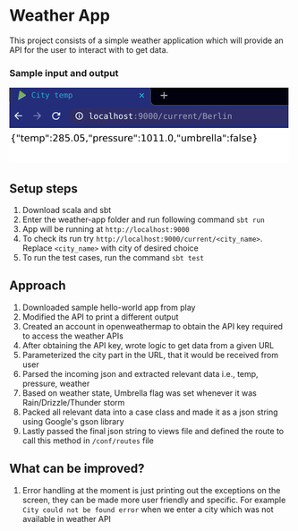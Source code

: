 # Weather App

This project consists of a simple weather application which will provide an API for the user to interact with to get data.

### Sample input and output
![](resources/weather-app.png)


## Setup steps
1. Download scala and sbt
2. Enter the weather-app folder and run following command
```sbt run```
3. App will be running at `http://localhost:9000`
4. To check its run try `http://localhost:9000/current/<city_name>`. Replace `<city_name>` with city of desired choice
5. To run the test cases, run the command ```sbt test```

## Approach
1. Downloaded sample hello-world app from play
2. Modified the API to print a different output
3. Created an account in openweathermap to obtain the API key required to access the weather APIs
4. After obtaining the API key, wrote logic to get data from a given URL 
5. Parameterized the city part in the URL, that it would be received from user
6. Parsed the incoming json and extracted relevant data i.e., temp, pressure, weather
7. Based on weather state, Umbrella flag was set whenever it was Rain/Drizzle/Thunder storm
8. Packed all relevant data into a case class and made it as a json string using Google's gson library
9. Lastly passed the final json string to views file and defined the route to call this method in `/conf/routes` file

## What can be improved?
1. Error handling at the moment is just printing out the exceptions on the screen, they can be made more user friendly and specific. For example `City could not be found error` when we enter a city which was not available in weather API
